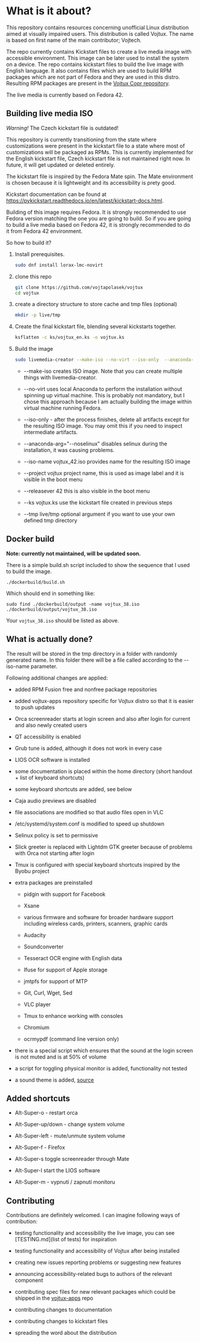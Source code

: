 # What is it about?

This repository contains resources concerning unofficial Linux distribution aimed at visually impaired users.
This distribution is called Vojtux.
The name is based on first name of the main contributor; Vojtech.

The repo currently contains Kickstart files to create a live media image with accessible environment.
This image can be later used to install the system on a device.
The repo contains kickstart files to build the live image with English language.
It also contains  files which are used to build RPM packages which are not part of Fedora and they are used in this distro.
Resulting RPM packages are present in the [Vojtux Copr repository](https://copr.fedorainfracloud.org/coprs/tyrylu/vojtux-apps/).

The live media is currently based on Fedora 42.

## Building live media ISO

*Warning!* The Czech kickstart file is outdated!

This repository is currently transitioning from the state where customizations were present in the kickstart file to a state where most of customizations will be packaged as RPMs.
This is currently implemented for the English kickstart file, Czech kickstart file is not maintained right now.
In future, it will get updated or deleted entirely.

The kickstart file is inspired by the Fedora Mate spin.
The Mate environment is chosen because it is lightweight and its accessibility is prety good.

Kickstart documentation can be found at <https://pykickstart.readthedocs.io/en/latest/kickstart-docs.html>.

Building of this image requires Fedora.
It is strongly recommended to use Fedora version matching the one you are going to build.
So if you are going to build a live media based on Fedora 42, it is strongly recommended to do it from Fedora 42 environment.

So how to build it?

1. Install prerequisites.

    ```bash
    sudo dnf install lorax-lmc-novirt
    ```

2. clone this repo

    ```bash
    git clone https://github.com/vojtapolasek/vojtux
    cd vojtux
    ```

3. create a directory structure to store cache and tmp files (optional)

    ```bash
    mkdir -p live/tmp
    ```

4. Create the final kickstart file, blending several kickstarts together.

    ```bash
    ksflatten -c ks/vojtux_en.ks -o vojtux.ks
    ```

5. Build the image

    ```bash
    sudo livemedia-creator --make-iso --no-virt --iso-only  --anaconda-arg="--noselinux" --iso-name vojtux_42.iso --project vojtux --releasever 42 --ks <output_kickstart_file.ks> --tmp live/tmp
    ```

    - --make-iso creates ISO image. Note that you can create multiple things with livemedia-creator.

    - --no-virt uses local Anaconda to perform the installation without spinning up virtual machine. This is probably not mandatory, but I chose this approach because I am actually building the image within virtual machine running Fedora.

    - --iso-only - after the process finishes, delete all artifacts except for the resulting ISO image. You may omit this if you need to inspect intermediate artifacts.

    - --anaconda-arg="--noselinux" disables selinux during the installation, it was causing problems.

    - --iso-name vojtux_42.iso provides name for the resulting ISO image

    - --project vojtux project name, this is used as image label and it is visible in the boot menu

    - --releasever 42 this is also visible in the boot menu

    - --ks vojtux.ks use the kickstart file created in previous steps

    - --tmp live/tmp optional argument if you want to use your own defined tmp directory

## Docker build

**Note: currently not maintained, will be updated soon.**

There is a simple build.sh script included to show the sequence that I used to build the image.

```
./dockerbuild/build.sh
```

Which should end in something like:

```
sudo find ./dockerbuild/output -name vojtux_38.iso
./dockerbuild/output/vojtux_38.iso
```

Your `vojtux_38.iso` should be listed as above.

## What is actually done?

The result will be stored in the tmp directory in a folder with randomly generated name.
In this folder there will be a file called according to the --iso-name parameter.

Following additional changes are applied:

- added RPM Fusion free and nonfree package repositories

- added vojtux-apps repository specific for Vojtux distro so that it is easier to push updates

- Orca screenreader starts at login screen and also after login for current and also newly created users

- QT accessibility is enabled

- Grub tune is added, although it does not work in every case

- LIOS OCR software is installed

- some documentation is placed within the home directory (short handout + list of keyboard shortcuts)

- some keyboard shortcuts are added, see below

- Caja audio previews are disabled

- file associations are modified so that audio files open in VLC

- /etc/systemd/system.conf is modified to speed up shutdown

- Selinux policy is set to permissive

- Slick greeter is replaced with Lightdm GTK greeter because of problems with Orca not starting after login

- Tmux is configured with special keyboard shortcuts inspired by the Byobu project

- extra packages are preinstalled

    - pidgin with support for Facebook

    - Xsane

    - various firmware and software for broader hardware support including wireless cards, printers, scanners, graphic cards

    - Audacity

    - Soundconverter

    - Tesseract OCR engine with English data

    - Ifuse for support of Apple storage

    - jmtpfs for support of MTP

    - Git, Curl, Wget, Sed

    - VLC player

    - Tmux to enhance working with consoles

    - Chromium

    - ocrmypdf (command line version only)

- there is a special script which ensures that the sound at the login screen is not muted and is at 50% of volume

- a script for toggling physical monitor is added, functionality not tested

- a sound theme is added, [source](https://github.com/coffeeking/Linux-a11y-sound-theme)

## Added shortcuts

- Alt-Super-o - restart orca

- Alt-Super-up/down - change system volume

- Alt-Super-left - mute/unmute system volume

- Alt-Super-f - Firefox

- Alt-Super-s toggle screenreader through Mate

- Alt-Super-l start the LIOS software

- Alt-Super-m - vypnutí / zapnutí monitoru

## Contributing

Contributions are definitely welcomed. I can imagine following ways of contribution:

- testing functionality and accessibility the live image, you can see [TESTING.md](list of tests) for inspiration

- testing functionality and accessibility of Vojtux after being installed

- creating new issues reporting problems or suggesting new features

- announcing accessibility-related bugs to authors of the relevant component

- contributing spec files for new relevant packages which could be shipped in the [vojtux-apps](https://copr.fedorainfracloud.org/coprs/tyrylu/vojtux-apps/) repo

- contributing changes to documentation

- contributing changes to kickstart files

- spreading the word about the distribution
